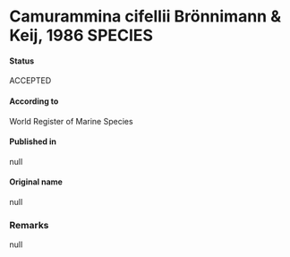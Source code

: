Camurammina cifellii Brönnimann & Keij, 1986 SPECIES
=======

#### Status
ACCEPTED

#### According to
World Register of Marine Species

#### Published in
null

#### Original name
null

### Remarks
null